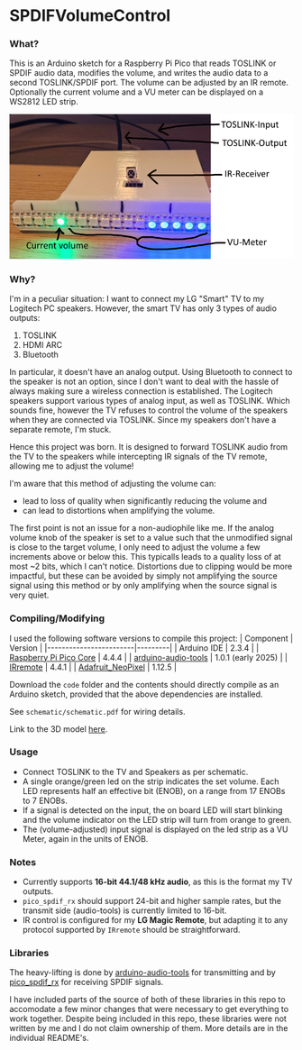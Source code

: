 # SPDIFVolumeControl
### What?
This is an Arduino sketch for a Raspberry Pi Pico that reads TOSLINK or SPDIF audio data, modifies the volume, and writes the audio data to a second TOSLINK/SPDIF port. The volume can be adjusted by an IR remote. Optionally the current volume and a VU meter can be displayed on a WS2812 LED strip.

![Image](https://github.com/Sola85/spdif-volume-control/blob/main/schematic/image.png "Image")

### Why?
I'm in a peculiar situation: I want to connect my LG "Smart" TV to my Logitech PC speakers. However, the smart TV has only 3 types of audio outputs:

1. TOSLINK
2. HDMI ARC
3. Bluetooth 

In particular, it doesn't have an analog output. Using Bluetooth to connect to the speaker is not an option, since I don't want to deal with the hassle of always making sure a wireless connection is established. 
The Logitech speakers support various types of analog input, as well as TOSLINK. Which sounds fine, however the TV refuses to control the volume of the speakers when they are connected via TOSLINK. Since my speakers don't have a separate remote, I'm stuck.

Hence this project was born. It is designed to forward TOSLINK audio from the TV to the speakers while intercepting IR signals of the TV remote, allowing me to adjust the volume!

I'm aware that this method of adjusting the volume can:
- lead to loss of quality when significantly reducing the volume and 
- can lead to distortions when amplifying the volume.

The first point is not an issue for a non-audiophile like me. If the analog volume knob of the speaker is set to a value such that the unmodified signal is close to the target volume, I only need to adjust the volume a few increments above or below this. This typicalls leads to a quality loss of at most ~2 bits, which I can't notice. Distortions due to clipping would be more impactful, but these can be avoided by simply not amplifying the source signal using this method or by only amplifying when the source signal is very quiet.

### Compiling/Modifying

I used the following software versions to compile this project:
| Component              | Version |
|------------------------|---------|
| Arduino IDE            |   2.3.4 |
| [Raspberry Pi Pico Core](https://github.com/earlephilhower/arduino-pico) |   4.4.4 |
| [arduino-audio-tools](https://github.com/pschatzmann/arduino-audio-tools)            |   1.0.1 (early 2025) |
| [IRremote](https://github.com/Arduino-IRremote/Arduino-IRremote)               |   4.4.1 |
| [Adafruit_NeoPixel](https://github.com/adafruit/Adafruit_NeoPixel)      |  1.12.5 |

Download the `code` folder and the contents should directly compile as an Arduino sketch, provided that the above dependencies are installed.

See `schematic/schematic.pdf` for wiring details.

Link to the 3D model [here](https://cad.onshape.com/documents/30e0986ab7bef6b26c69f87a/w/68a5b29d9b0bd2b4bf7dde1c/e/23cf1baabf4b8192e4efa997?renderMode=0&uiState=682874b4fb4dde6d5078e9e4).

### Usage

- Connect TOSLINK to the TV and Speakers as per schematic.
- A single orange/green led on the strip indicates the set volume. Each LED represents half an effective bit (ENOB), on a range from 17 ENOBs to 7 ENOBs.
- If a signal is detected on the input, the on board LED will start blinking and the volume indicator on the LED strip will turn from orange to green.
- The (volume-adjusted) input signal is displayed on the led strip as a VU Meter, again in the units of ENOB.


### Notes

- Currently supports **16-bit 44.1/48 kHz audio**, as this is the format my TV outputs.
- `pico_spdif_rx` should support 24-bit and higher sample rates, but the transmit side (audio-tools) is currently limited to 16-bit.
- IR control is configured for my **LG Magic Remote**, but adapting it to any protocol supported by `IRremote` should be straightforward.

### Libraries

The heavy-lifting is done by [arduino-audio-tools](https://github.com/pschatzmann/arduino-audio-tools) for transmitting and by [pico_spdif_rx](https://github.com/elehobica/pico_spdif_rx/) for receiving SPDIF signals.

I have included parts of the source of both of these libraries in this repo to accomodate a few minor changes that were necessary to get everything to work together. Despite being included in this repo, these libraries were not written by me and I do not claim ownership of them. More details are in the individual README's.
